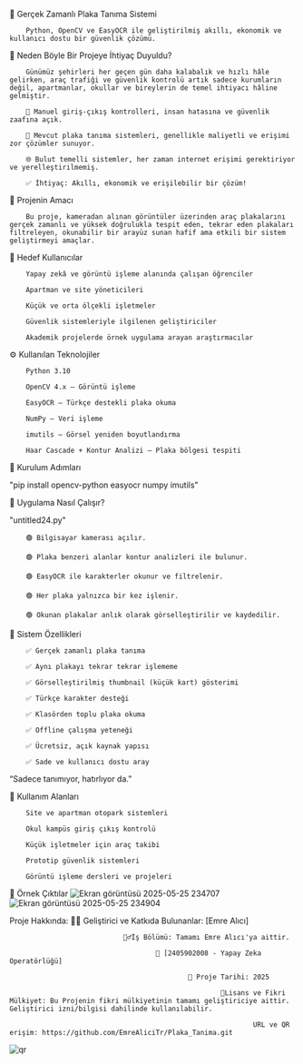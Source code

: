🚗 Gerçek Zamanlı Plaka Tanıma Sistemi

        Python, OpenCV ve EasyOCR ile geliştirilmiş akıllı, ekonomik ve kullanıcı dostu bir güvenlik çözümü.


🧠 Neden Böyle Bir Projeye İhtiyaç Duyuldu?

        Günümüz şehirleri her geçen gün daha kalabalık ve hızlı hâle gelirken, araç trafiği ve güvenlik kontrolü artık sadece kurumların değil, apartmanlar, okullar ve bireylerin de temel ihtiyacı hâline gelmiştir.

        🚫 Manuel giriş-çıkış kontrolleri, insan hatasına ve güvenlik zaafına açık.

        💸 Mevcut plaka tanıma sistemleri, genellikle maliyetli ve erişimi zor çözümler sunuyor.

        🌐 Bulut temelli sistemler, her zaman internet erişimi gerektiriyor ve yerelleştirilmemiş.

        ✅ İhtiyaç: Akıllı, ekonomik ve erişilebilir bir çözüm!


🎯 Projenin Amacı

        Bu proje, kameradan alınan görüntüler üzerinden araç plakalarını gerçek zamanlı ve yüksek doğrulukla tespit eden, tekrar eden plakaları filtreleyen, okunabilir bir arayüz sunan hafif ama etkili bir sistem geliştirmeyi amaçlar.


👤 Hedef Kullanıcılar

        Yapay zekâ ve görüntü işleme alanında çalışan öğrenciler

        Apartman ve site yöneticileri

        Küçük ve orta ölçekli işletmeler

        Güvenlik sistemleriyle ilgilenen geliştiriciler

        Akademik projelerde örnek uygulama arayan araştırmacılar


⚙️ Kullanılan Teknolojiler

        Python 3.10

        OpenCV 4.x – Görüntü işleme

        EasyOCR – Türkçe destekli plaka okuma

        NumPy – Veri işleme

        imutils – Görsel yeniden boyutlandırma

        Haar Cascade + Kontur Analizi – Plaka bölgesi tespiti


🔧 Kurulum Adımları

  "pip install opencv-python easyocr numpy imutils"


🚀 Uygulama Nasıl Çalışır?

  "untitled24.py"

        🟢 Bilgisayar kamerası açılır.

        🟢 Plaka benzeri alanlar kontur analizleri ile bulunur.

        🟢 EasyOCR ile karakterler okunur ve filtrelenir.

        🟢 Her plaka yalnızca bir kez işlenir.

        🟢 Okunan plakalar anlık olarak görselleştirilir ve kaydedilir.


🎨 Sistem Özellikleri

        ✅ Gerçek zamanlı plaka tanıma

        ✅ Aynı plakayı tekrar tekrar işlememe

        ✅ Görselleştirilmiş thumbnail (küçük kart) gösterimi

        ✅ Türkçe karakter desteği

        ✅ Klasörden toplu plaka okuma

        ✅ Offline çalışma yeteneği

        ✅ Ücretsiz, açık kaynak yapısı

        ✅ Sade ve kullanıcı dostu aray

“Sadece tanımıyor, hatırlıyor da.”


🧩 Kullanım Alanları

        Site ve apartman otopark sistemleri

        Okul kampüs giriş çıkış kontrolü

        Küçük işletmeler için araç takibi

        Prototip güvenlik sistemleri

        Görüntü işleme dersleri ve projeleri

📸 Örnek Çıktılar
![Ekran görüntüsü 2025-05-25 234707](https://github.com/user-attachments/assets/feef89de-cafe-49b4-9067-c5a874462e3c)
![Ekran görüntüsü 2025-05-25 234904](https://github.com/user-attachments/assets/42ece296-cb20-4da1-acbe-42d198b7d000)


        
Proje Hakkında:
                        🧑‍💻 Geliştirici ve Katkıda Bulunanlar: [Emre Alıcı]

                                👷‍♂️İş Bölümü: Tamamı Emre Alıcı'ya aittir.

                                        🏫 [2405902008 - Yapay Zeka Operatörlüğü]
                
                                                📅 Proje Tarihi: 2025

                                                        🪪Lisans ve Fikri Mülkiyet: Bu Projenin fikri mülkiyetinin tamamı geliştiriciye aittir. Geliştirici izni/bilgisi dahilinde kullanılabilir.

                                                                URL ve QR erişim: https://github.com/EmreAliciTr/Plaka_Tanima.git
 ![qr](https://github.com/user-attachments/assets/18e4d5ea-4c12-4c88-b8be-3d8aad2289d1)

                                        
